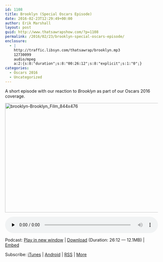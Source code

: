 ```yaml
---
id: 1108
title: Brooklyn (Special Oscars Episode)
date: 2016-02-23T12:29:49+00:00
author: Erik Marshall
layout: post
guid: http://www.thatsawrapshow.com/?p=1108
permalink: /2016/02/23/brooklyn-special-oscars-episode/
enclosure:
  - |
    http://traffic.libsyn.com/thatsawrap/brooklyn.mp3
    12730099
    audio/mpeg
    a:2:{s:8:"duration";s:8:"00:26:12";s:8:"explicit";s:1:"0";}
categories:
  - Oscars 2016
  - Uncategorized
---
```

A short episode with our reaction to _Brooklyn_ as part of our Oscars 2016 coverage.

<a href="http://www.thatsawrapshow.com/wp-content/uploads/2016/02/brooklyn-Brooklyn_Film_844x476.jpg" rel="attachment wp-att-1125"><img class="aligncenter size-full wp-image-1125" src="http://www.thatsawrapshow.com/wp-content/uploads/2016/02/brooklyn-Brooklyn_Film_844x476.jpg" alt="brooklyn-Brooklyn_Film_844x476" width="640" height="361" srcset="http://www.thatsawrapshow.com/wp-content/uploads/2016/02/brooklyn-Brooklyn_Film_844x476.jpg 640w, http://www.thatsawrapshow.com/wp-content/uploads/2016/02/brooklyn-Brooklyn_Film_844x476-300x169.jpg 300w, http://www.thatsawrapshow.com/wp-content/uploads/2016/02/brooklyn-Brooklyn_Film_844x476-600x338.jpg 600w" sizes="(max-width: 640px) 100vw, 640px" /></a>

<div class="powerpress_player" id="powerpress_player_289">
  <audio class="wp-audio-shortcode" id="audio-1108-49" preload="none" style="width: 100%;" controls="controls"><source type="audio/mpeg" src="http://media.blubrry.com/thatsawrap/p/traffic.libsyn.com/thatsawrap/brooklyn.mp3?_=49" /><a href="http://media.blubrry.com/thatsawrap/p/traffic.libsyn.com/thatsawrap/brooklyn.mp3">http://media.blubrry.com/thatsawrap/p/traffic.libsyn.com/thatsawrap/brooklyn.mp3</a></audio>
</div>

<p class="powerpress_links powerpress_links_mp3">
  Podcast: <a href="http://media.blubrry.com/thatsawrap/p/traffic.libsyn.com/thatsawrap/brooklyn.mp3" class="powerpress_link_pinw" target="_blank" title="Play in new window" onclick="return powerpress_pinw('http://www.thatsawrapshow.com/?powerpress_pinw=1108-podcast');" rel="nofollow">Play in new window</a> | <a href="http://media.blubrry.com/thatsawrap/p/traffic.libsyn.com/thatsawrap/brooklyn.mp3" class="powerpress_link_d" title="Download" rel="nofollow" download="brooklyn.mp3">Download</a> (Duration: 26:12 &#8212; 12.1MB) | <a href="#" class="powerpress_link_e" title="Embed" onclick="return powerpress_show_embed('1108-podcast');" rel="nofollow">Embed</a>
</p>

<p class="powerpress_embed_box" id="powerpress_embed_1108-podcast" style="display: none;">
  <input id="powerpress_embed_1108-podcast_t" type="text" value="<iframe width=&quot;320&quot; height=&quot;30&quot; src=&quot;http://www.thatsawrapshow.com/?powerpress_embed=1108-podcast&amp;powerpress_player=mediaelement-audio&quot; frameborder=&quot;0&quot; scrolling=&quot;no&quot;></iframe>" onclick="javascript: this.select();" onfocus="javascript: this.select();" style="width: 70%;" readOnly />
</p>

<p class="powerpress_links powerpress_subscribe_links">
  Subscribe: <a href="https://itunes.apple.com/us/podcast/thats-a-wrap!/id638015669?mt=2&ls=1" class="powerpress_link_subscribe powerpress_link_subscribe_itunes" title="Subscribe on iTunes" rel="nofollow">iTunes</a> | <a href="http://subscribeonandroid.com/www.thatsawrapshow.com/feed/podcast/" class="powerpress_link_subscribe powerpress_link_subscribe_android" title="Subscribe on Android" rel="nofollow">Android</a> | <a href="http://www.thatsawrapshow.com/feed/podcast/" class="powerpress_link_subscribe powerpress_link_subscribe_rss" title="Subscribe via RSS" rel="nofollow">RSS</a> | <a href="http://www.thatsawrapshow.com/subscribe-to-podcast/" class="powerpress_link_subscribe powerpress_link_subscribe_more" title="More" rel="nofollow">More</a>
</p>

<!--powerpress_player-->